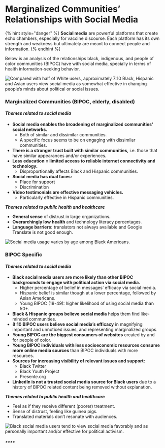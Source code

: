 # Marginalized Communities’ Relationships with Social Media

{% hint style="danger" %}
**Social media** are powerful platforms that create echo chambers, especially for vaccine discourse. Each platform has its own strength and weakness but ultimately are meant to connect people and information.
{% endhint %}

Below is an analysis of the relationships black, indigenous, and people of color communities \(BIPOC\) have with social media, specially in terms of health information-seeking behavior.

![Compared with half of White users, approximately 7:10 Black, Hispanic and Asian users view social media as somewhat effective in changing people&#x2019;s minds about political or social issues.](https://lh6.googleusercontent.com/JguCRWZrVwV23xwMU-74nAkh_NxTwrJkvwqLhL_OOOzPdd4TqcoHtgxMsIVL_o0iwWVyd0N5wH8OHsBiAivRGr4xiqE9yD_-zyUMeSQm6spDscWUIPEmTrg_qaEwcEx4NR2z2UFS)

### **Marginalized Communities \(BIPOC, elderly, disabled\)**

#### _**Themes related to social media**_

* **Social media enables the broadening of marginalized communities’ social networks.**
  * Both of similar and dissimilar communities.
  * A specific focus seems to be on engaging with dissimilar communities.
* **There is a stronger trust built with similar communities,** i.e. those that have similar appearances and/or experiences.
* **Less education = limited access to reliable internet connectivity and technology.**
  * Disproportionally affects Black and Hispanic communities.
* **Social media has dual faces:**
  * Place for support
  * Discrimination
* **Video testimonials are effective messaging vehicles.**
  * Particularly effective in Hispanic communities.

_**Themes related to public health and healthcare**_

* **General sense** of distrust in large organizations.
* **Overarchingly low health** and technology literacy percentages.
* **Language barriers:** translators not always available and Google Translate is not good enough.

![ Social media usage varies by age among Black Americans.](https://lh3.googleusercontent.com/iQSBnNq9gD6JJ0UUb0w6yq53kj8Wm6aj2cfQjyK_Ru4_4wC-urDWYW6vHJlG3QwbkJeI66C3WJBIAg_rHb0PEkAobiUwRYTtPOE7-HVaVUdLT4TT6Znd22Lcvrndkgbu1Om8X6mO)

### **BIPOC Specific**

#### _**Themes related to social media**_

* **Black social media users are more likely than other BIPOC backgrounds to engage with political action via social media.** 
  * Higher percentage of belief in messages’ efficacy via social media.
  * Hispanic belief is similar though at a lower percentage, followed by Asian Americans.
  * Young BIPOC \(18-49\): higher likelihood of using social media than 50+.
* **Black & Hispanic groups believe social media** helps them find like-minded communities.
* **8:10 BIPOC users believe social media’s efficacy** in magnifying important and unnoticed issues, and representing marginalized groups.
* **Young BIPOC are the biggest consumers of websites** created by and for people of color.
* **Young BIPOC individuals with less socioeconomic resources consume more online media sources** than BIPOC individuals with more resources.
* **Sources for increasing visibility of relevant issues and support:**
  * Black Twitter
  * Black Youth Project 
  * Presente.org
* **LinkedIn is not a trusted social media source for Black users** due to a history of BIPOC related content being removed without explanation.

_**Themes related to public health and healthcare**_

* Feel as if they receive different \(poorer\) treatment.
* Sense of distrust, feeling like guinea pigs.
* Translated materials don’t resonate with audiences.

![Black social media users tend to view social media favorably and as personally important and/or effective for political activism.](https://lh6.googleusercontent.com/S1uPrr_F7cE1FRZUgqg9tXqDCc35XKQMvxMiDGfS2SVrD1Y40ayshjmeyR6SUtQ5QdqbcWK3WB1uS_upyNRFY5wbR_nUl4i7HOaq1RJotbSCIhsJXzRSgOKaB-883UUEQtPgzkhf)

#### _\*\*\*\*_

